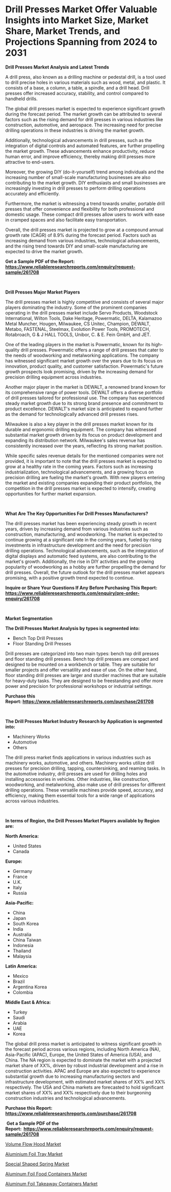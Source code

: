 <p><h1>Drill Presses Market Offer Valuable Insights into Market Size, Market Share, Market Trends, and Projections Spanning from 2024 to 2031</h1></p><p><strong>Drill Presses Market Analysis and Latest Trends</strong></p>
<p><p>A drill press, also known as a drilling machine or pedestal drill, is a tool used to drill precise holes in various materials such as wood, metal, and plastic. It consists of a base, a column, a table, a spindle, and a drill head. Drill presses offer increased accuracy, stability, and control compared to handheld drills.</p><p>The global drill presses market is expected to experience significant growth during the forecast period. The market growth can be attributed to several factors such as the rising demand for drill presses in various industries like construction, automotive, and aerospace. The increasing need for precise drilling operations in these industries is driving the market growth.</p><p>Additionally, technological advancements in drill presses, such as the integration of digital controls and automated features, are further propelling the market growth. These advancements enhance productivity, reduce human error, and improve efficiency, thereby making drill presses more attractive to end-users.</p><p>Moreover, the growing DIY (do-it-yourself) trend among individuals and the increasing number of small-scale manufacturing businesses are also contributing to the market growth. DIY enthusiasts and small businesses are increasingly investing in drill presses to perform drilling operations accurately and efficiently.</p><p>Furthermore, the market is witnessing a trend towards smaller, portable drill presses that offer convenience and flexibility for both professional and domestic usage. These compact drill presses allow users to work with ease in cramped spaces and also facilitate easy transportation.</p><p>Overall, the drill presses market is projected to grow at a compound annual growth rate (CAGR) of 8.9% during the forecast period. Factors such as increasing demand from various industries, technological advancements, and the rising trend towards DIY and small-scale manufacturing are expected to drive the market growth.</p></p>
<p><strong>Get a Sample PDF of the Report:&nbsp; <a href="https://www.reliableresearchreports.com/enquiry/request-sample/261708">https://www.reliableresearchreports.com/enquiry/request-sample/261708</a></strong></p>
<p>&nbsp;</p>
<p><strong>Drill Presses Major Market Players</strong></p>
<p><p>The drill presses market is highly competitive and consists of several major players dominating the industry. Some of the prominent companies operating in the drill presses market include Servo Products, Woodstock International, Wilton Tools, Dake Heritage, Powermatic, DELTA, Kalamazoo Metal Muncher, Hougen, Milwaukee, CS Unitec, Champion, DEWALT, Metabo, FASTENAL, Steelmax, Evolution Power Tools, PROMOTECH, Rotabroach, G & J HALL TOOLS, Unibor, C. & E. Fein GmbH, and JET.</p><p>One of the leading players in the market is Powermatic, known for its high-quality drill presses. Powermatic offers a range of drill presses that cater to the needs of woodworking and metalworking applications. The company has witnessed significant market growth over the years due to its focus on innovation, product quality, and customer satisfaction. Powermatic's future growth prospects look promising, driven by the increasing demand for precision drilling equipment across industries.</p><p>Another major player in the market is DEWALT, a renowned brand known for its comprehensive range of power tools. DEWALT offers a diverse portfolio of drill presses tailored for professional use. The company has experienced steady market growth due to its strong brand presence and commitment to product excellence. DEWALT's market size is anticipated to expand further as the demand for technologically advanced drill presses rises.</p><p>Milwaukee is also a key player in the drill presses market known for its durable and ergonomic drilling equipment. The company has witnessed substantial market growth driven by its focus on product development and expanding its distribution network. Milwaukee's sales revenue has consistently increased over the years, reflecting its strong market position.</p><p>While specific sales revenue details for the mentioned companies were not provided, it is important to note that the drill presses market is expected to grow at a healthy rate in the coming years. Factors such as increasing industrialization, technological advancements, and a growing focus on precision drilling are fueling the market's growth. With new players entering the market and existing companies expanding their product portfolios, the competition in the drill presses market is expected to intensify, creating opportunities for further market expansion.</p></p>
<p>&nbsp;</p>
<p><strong>What Are The Key Opportunities For Drill Presses Manufacturers?</strong></p>
<p><p>The drill presses market has been experiencing steady growth in recent years, driven by increasing demand from various industries such as construction, manufacturing, and woodworking. The market is expected to continue growing at a significant rate in the coming years, fueled by rising investments in infrastructure development and the need for precision drilling operations. Technological advancements, such as the integration of digital displays and automatic feed systems, are also contributing to the market's growth. Additionally, the rise in DIY activities and the growing popularity of woodworking as a hobby are further propelling the demand for drill presses. Overall, the future outlook for the drill presses market appears promising, with a positive growth trend expected to continue.</p></p>
<p><strong>Inquire or Share Your Questions If Any Before Purchasing This Report: <a href="https://www.reliableresearchreports.com/enquiry/pre-order-enquiry/261708">https://www.reliableresearchreports.com/enquiry/pre-order-enquiry/261708</a></strong></p>
<p>&nbsp;</p>
<p><strong>Market Segmentation</strong></p>
<p><strong>The Drill Presses Market Analysis by types is segmented into:</strong></p>
<p><ul><li>Bench Top Drill Presses</li><li>Floor Standing Drill Presses</li></ul></p>
<p><p>Drill presses are categorized into two main types: bench top drill presses and floor standing drill presses. Bench top drill presses are compact and designed to be mounted on a workbench or table. They are suitable for smaller projects and offer versatility and ease of use. On the other hand, floor standing drill presses are larger and sturdier machines that are suitable for heavy-duty tasks. They are designed to be freestanding and offer more power and precision for professional workshops or industrial settings.</p></p>
<p><strong>Purchase this Report:&nbsp;<a href="https://www.reliableresearchreports.com/purchase/261708">https://www.reliableresearchreports.com/purchase/261708</a></strong></p>
<p>&nbsp;</p>
<p><strong>The Drill Presses Market Industry Research by Application is segmented into:</strong></p>
<p><ul><li>Machinery Works</li><li>Automotive</li><li>Others</li></ul></p>
<p><p>The drill press market finds applications in various industries such as machinery works, automotive, and others. Machinery works utilize drill presses for precision drilling, tapping, countersinking, and reaming tasks. In the automotive industry, drill presses are used for drilling holes and installing accessories in vehicles. Other industries, like construction, woodworking, and metalworking, also make use of drill presses for different drilling operations. These versatile machines provide speed, accuracy, and efficiency, making them essential tools for a wide range of applications across various industries.</p></p>
<p>&nbsp;</p>
<p><strong>In terms of Region, the Drill Presses Market Players available by Region are:</strong></p>
<p>
    <p> <strong> North America: </strong>
        <ul>
            <li>United States</li>
            <li>Canada</li>
        </ul>
        </p> 
    <p> <strong> Europe: </strong>
        <ul>
            <li>Germany</li>
            <li>France</li>
            <li>U.K.</li>
            <li>Italy</li>
            <li>Russia</li>
        </ul>
        </p> 
    <p> <strong> Asia-Pacific: </strong>
        <ul>
            <li>China</li>
            <li>Japan</li>
            <li>South Korea</li>
            <li>India</li>
            <li>Australia</li>
            <li>China Taiwan</li>
            <li>Indonesia</li>
            <li>Thailand</li>
            <li>Malaysia</li>
        </ul>
        </p> 
    <p> <strong> Latin America: </strong>
        <ul>
            <li>Mexico</li>
            <li>Brazil</li>
            <li>Argentina Korea</li>
            <li>Colombia</li>
        </ul>
        </p> 
    <p> <strong> Middle East & Africa: </strong>
        <ul>
            <li>Turkey</li>
            <li>Saudi</li>
            <li>Arabia</li>
            <li>UAE</li>
            <li>Korea</li>
        </ul>
    </p>
    </p>
<p><p>The global drill press market is anticipated to witness significant growth in the forecast period across various regions, including North America (NA), Asia-Pacific (APAC), Europe, the United States of America (USA), and China. The NA region is expected to dominate the market with a projected market share of XX%, driven by robust industrial development and a rise in construction activities. APAC and Europe are also expected to experience substantial growth due to increasing manufacturing sectors and infrastructure development, with estimated market shares of XX% and XX% respectively. The USA and China markets are forecasted to hold significant market shares of XX% and XX% respectively due to their burgeoning construction industries and technological advancements.</p></p>
<p><strong>Purchase this Report: <a href="https://www.reliableresearchreports.com/purchase/261708">https://www.reliableresearchreports.com/purchase/261708</a></strong></p>
<p>&nbsp;<strong>Get a Sample PDF of the Report:&nbsp;&nbsp;<a href="https://www.reliableresearchreports.com/enquiry/request-sample/261708">https://www.reliableresearchreports.com/enquiry/request-sample/261708</a></strong></p>
<p><strong></strong></p>
<p><p><a href="https://medium.com/@magaliortiz1955/volume-flow-hood-market-trends-forecast-and-competitive-analysis-to-2030-39c65f5b8838">Volume Flow Hood Market</a></p><p><a href="https://medium.com/@akshatreportprime/aluminium-foil-tray-market-trends-forecast-and-competitive-analysis-to-2030-ff6668275df1">Aluminium Foil Tray Market</a></p><p><a href="https://medium.com/@magaliortiz1955/special-shaped-spring-market-insights-into-market-cagr-market-trends-and-growth-strategies-12f0429e2e1b">Special Shaped Spring Market</a></p><p><a href="https://medium.com/p/4092d0a8eb1f/edit">Aluminum Foil Food Containers Market</a></p><p><a href="https://medium.com/@akshatreportprime/aluminum-foil-takeaway-containers-market-comprehensive-assessment-by-type-application-and-57e5dc238ff1">Aluminum Foil Takeaway Containers Market</a></p></p>
